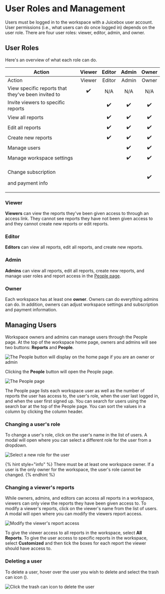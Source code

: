 # User Roles and Management

Users must be logged in to the workspace with a Juicebox user account. User permissions (i.e., what users can do once logged in) depends on the user role.  There are four user roles: viewer, editor, admin, and owner.&#x20;

## User Roles

Here's an overview of what each role can do.&#x20;

| Action                                             | Viewer | Editor  | Admin  | Owner |
| -------------------------------------------------- | :----: | :-----: | :----: | :---: |
| Action                                             | Viewer | Editor  | Admin  | Owner |
| View specific reports that they've been invited to |   ✔️   |   N/A   |   N/A  |  N/A  |
| Invite viewers to specific reports                 |        |    ✔️   |   ✔️   |   ✔️  |
| View all reports                                   |        |    ✔️   |   ✔️   |   ✔️  |
| Edit all reports                                   |        |    ✔️   |   ✔️   |   ✔️  |
| Create new reports                                 |        |    ✔️   |   ✔️   |   ✔️  |
| Manage users                                       |        |         |   ✔️   |   ✔️  |
| Manage workspace settings                          |        |         |   ✔️   |   ✔️  |
| <p>Change subscription</p><p>and payment info </p> |        |         |        |   ✔️  |

### Viewer

**Viewers** can view the reports they've been given access to through an access link. They cannot see reports they have not been given access to and they cannot create new reports or edit reports.&#x20;

### Editor

**Editors** can view all reports, edit all reports, and create new reports.&#x20;

### Admin

**Admins** can view all reports, edit all reports, create new reports, and manage user roles and report access in the [People page](user-management-and-roles.md#managing-users).

### Owner

Each workspace has at least one **owner**. Owners can do everything admins can do. In addition, owners can adjust workspace settings and subscription and payment information.

## Managing Users

Workspace owners and admins can manage users through the People page. At the top of the workspace home page, owners and admins will see two buttons: **Reports** and **People**.&#x20;

![The People button will display on the home page if you are an owner or admin](<../.gitbook/assets/image (329).png>)

Clicking the **People** button will open the People page.&#x20;

![The People page](<../.gitbook/assets/image (304).png>)

The People page lists each workspace user as well as the number of reports the user has access to, the user's role, when the user last logged in, and when the user first signed up. You can search for users using the search bar at the top of the People page. You can sort the values in a column by clicking the column header.

### Changing a user's role

To change a user's role, click on the user's name in the list of users. A modal will open where you can select a different role for the user from a dropdown.&#x20;

![Select a new role for the user](<../.gitbook/assets/image (120).png>)

{% hint style="info" %}
There must be at least one workspace owner. If a user is the only owner for the workspace, the user's role cannot be changed.&#x20;
{% endhint %}

### Changing a viewer's reports

While owners, admins, and editors can access all reports in a workspace, viewers can only view the reports they have been given access to. To modify a viewer's reports, click on the viewer's name from the list of users. A modal will open where you can modify the viewers report access. &#x20;

![Modify the viewer's report access](<../.gitbook/assets/image (116).png>)

To give the viewer access to all reports in the workspace, select **All Reports**. To give the user access to specific reports in the workspace, select **Customized** and then tick the boxes for each report the viewer should have access to.&#x20;

### Deleting a user

To delete a user, hover over the user you wish to delete and select the trash can icon (<img src="../.gitbook/assets/trash-alt-regular-1-.svg" alt="" data-size="line">).&#x20;

![Click the trash can icon to delete the user](<../.gitbook/assets/image (114).png>)
